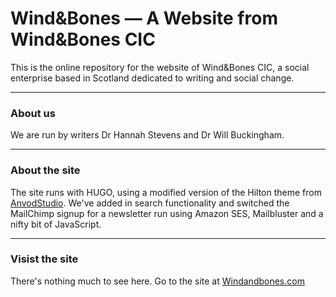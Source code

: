 # Wind&Bones — A Website from Wind&Bones CIC

This is the online repository for the website of Wind&Bones CIC, a social enterprise based in Scotland dedicated to writing and social change.

* * *

### About us

We are run by writers Dr Hannah Stevens and Dr Will Buckingham.

* * *

### About the site

The site runs with HUGO, using a modified version of the Hilton theme from [AnvodStudio](https://themeforest.net/user/anvodstudio). We've added in search functionality and switched the MailChimp signup for a newsletter run using Amazon SES, Mailbluster and a nifty bit of JavaScript.

* * *

### Visist the site

There's nothing much to see here. Go to the site at [Windandbones.com](https://www.windandbones.com)